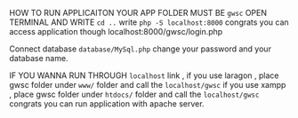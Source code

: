 HOW TO RUN APPLICAITON 
    YOUR APP FOLDER MUST BE `gwsc`
    OPEN TERMINAL AND WRITE `cd ..`
    write ` php -S localhost:8000 `
congrats you can access application though localhost:8000/gwsc/login.php

Connect database ` database/MySql.php `
    change your password and your database name.

IF YOU WANNA RUN THROUGH ` localhost ` link ,
    if you use laragon ,
        place gwsc folder under ` www/ ` folder
        and call the `localhost/gwsc`
    if you use xampp ,
        place gwsc folder under ` htdocs/ ` folder
        and call the `localhost/gwsc`
congrats you can run application with apache server.
